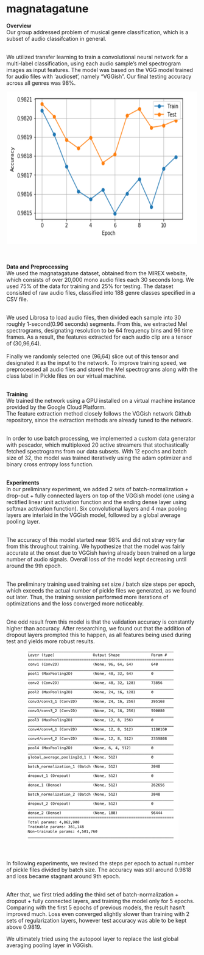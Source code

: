 # magnatagatune
<b>Overview</b><br>
Our group addressed problem of musical genre classification, which is a subset of audio classifcation in general. <br> <br>

We utilized transfer learning to train a convolutional neural network for a multi-label classification, using each audio sample’s mel spectrogram images as input features. The model was based on the VGG model trained for audio files with ‘audioset’, namely “VGGish”. Our final testing accuracy across all genres was 98%. <br>
<center><img src="https://raw.githubusercontent.com/tommy-fox/magnatagatune/master/accuracy_plot.png" width="500" height="400" alt="centered image" /> </center>
<br> <br>

<b> Data and Preprocessing </b><br>
We used the magnatagatune dataset, obtained from the MIREX website, which consists of over 20,000 mono audio files each 30 seconds long. We used 75% of the data for training and 25% for testing. The dataset consisted of raw audio files, classified into 188 genre classes specified in a CSV file. <br><br>

We used Librosa to load audio files, then divided each sample into 30 roughly 1-second(0.96 seconds) segments. From this, we extracted Mel spectrograms, designating resolution to be 64 frequency bins and 96 time frames. As a result, the features extracted for each audio clip are a tensor of (30,96,64). <br><br>
Finally we randomly selected one (96,64) slice out of this tensor and designated it as the input to the network. To improve training speed, we preprocessed all audio files and stored the Mel spectrograms along with the class label in Pickle files on our virtual machine. <br><br>

<b> Training </b><br>
We trained the network using a GPU installed on a virtual machine instance provided by the Google Cloud Platform. <br>
The feature extraction method closely follows the ​VGGish network​ Github repository, since the extraction methods are already tuned to the network. <br> <br>
 
In order to use batch processing, we implemented a custom data generator with pescador,
which multiplexed 20 active streamers that stochastically fetched spectrograms from our data subsets.
With 12 epochs and batch size of 32, the model was trained iteratively using the adam optimizer and binary cross entropy loss function. <br><br>

<b> Experiments </b><br>
In our preliminary experiment, we added 2 sets of batch-normalization + drop-out + fully connected layers on top of the VGGish model (one using a rectified linear unit activation function and the ending dense layer using softmax activation function).
Six convolutional layers and 4 max pooling layers are interlaid in the VGGish model, followed by a global average pooling layer. <br><br>

The accuracy of this model started near 98% and did not stray very far from this throughout training.
We hypothesize that the model was fairly accurate at the onset due to VGGish having already been trained on a large number of audio signals.
Overall loss of the model kept decreasing until around the 9th epoch. <br> <br>

The preliminary training used training set size / batch size steps per epoch, which exceeds the actual number of pickle files we generated, as we found out later.
Thus, the training session performed more iterations of optimizations and the loss converged more noticeably. <br><br>

One odd result from this model is that the validation accuracy is constantly higher than accuracy.
After researching, we found out that the addition of dropout layers prompted this to happen, as all features being used during test and yields more robust results.<br>
<center>
<img src="https://raw.githubusercontent.com/tommy-fox/magnatagatune/master/model_summary.png" width="400" height="500" alt="centered image" /> </center> <br><br>

In following experiments, we revised the steps per epoch to actual number of pickle files divided by batch size. 
The accuracy was still around 0.9818 and loss became stagnant around 9th epoch. <br><br>

After that, we first tried adding the third set of batch-normalization + dropout + fully connected layers, and training the model only for 5 epochs.
Comparing with the first 5 epochs of previous models, the result hasn’t improved much. Loss even converged slightly slower than training with 2 sets of regularization layers, however test accuracy was able to be kept above 0.9819. <br>

We ultimately tried using the ​autopool​ layer to replace the last global averaging pooling layer in VGGish.
 
